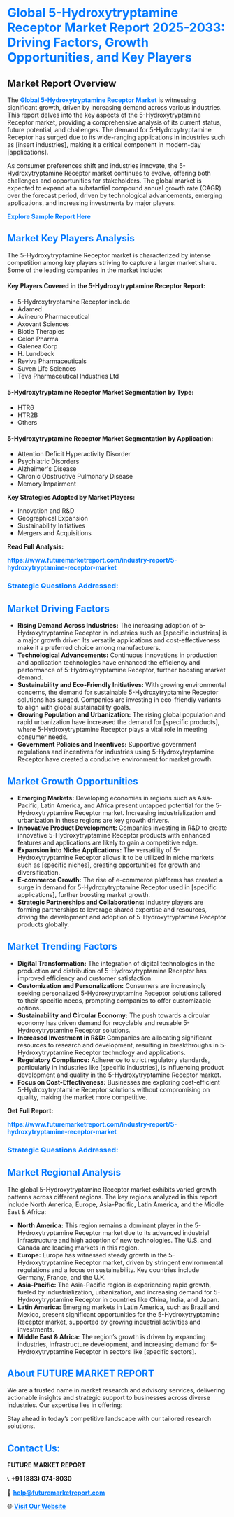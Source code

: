 <h1 style="color: #007BFF;">Global 5-Hydroxytryptamine Receptor Market Report 2025-2033: Driving Factors, Growth Opportunities, and Key Players</h1>

<section id="overview">
<h2>Market Report Overview</h2>
<p>The <a href="https://www.futuremarketreport.com/industry-report/5-hydroxytryptamine-receptor-market" style="color: #007BFF; text-decoration: none;"><strong>Global 5-Hydroxytryptamine Receptor Market</strong></a> is witnessing significant growth, driven by increasing demand across various industries. This report delves into the key aspects of the 5-Hydroxytryptamine Receptor market, providing a comprehensive analysis of its current status, future potential, and challenges. The demand for 5-Hydroxytryptamine Receptor has surged due to its wide-ranging applications in industries such as [insert industries], making it a critical component in modern-day [applications].</p>
<p>As consumer preferences shift and industries innovate, the 5-Hydroxytryptamine Receptor market continues to evolve, offering both challenges and opportunities for stakeholders. The global market is expected to expand at a substantial compound annual growth rate (CAGR) over the forecast period, driven by technological advancements, emerging applications, and increasing investments by major players.</p>
</section>

<section id="overview">
<p><a href="https://www.futuremarketreport.com/request-sample/reportId=99146" style="color: #007BFF; text-decoration: none;"><strong>Explore Sample Report Here</strong></a></p>
</section>

<section id="key-players">
<h2 style="color: #007BFF;">Market Key Players Analysis</h2>
<p>The 5-Hydroxytryptamine Receptor market is characterized by intense competition among key players striving to capture a larger market share. Some of the leading companies in the market include:</p>
<h4>Key Players Covered in the 5-Hydroxytryptamine Receptor Report:</h4>
<ul><li>5-Hydroxytryptamine Receptor include</li><li>Adamed</li><li>Avineuro Pharmaceutical</li><li>Axovant Sciences</li><li>Biotie Therapies</li><li>Celon Pharma</li><li>Galenea Corp</li><li>H. Lundbeck</li><li>Reviva Pharmaceuticals</li><li>Suven Life Sciences</li><li>Teva Pharmaceutical Industries Ltd</li></ul>
<h4>5-Hydroxytryptamine Receptor Market Segmentation by Type:</h4>
<ul><li>HTR6</li><li>HTR2B</li><li>Others</li></ul>

<h4>5-Hydroxytryptamine Receptor Market Segmentation by Application:</h4>
<ul><li>Attention Deficit Hyperactivity Disorder</li><li>Psychiatric Disorders</li><li>Alzheimer&#039;s Disease</li><li>Chronic Obstructive Pulmonary Disease</li><li>Memory Impairment</li></ul>
<p><strong>Key Strategies Adopted by Market Players:</strong></p>
<ul>
<li>Innovation and R&D</li>
<li>Geographical Expansion</li>
<li>Sustainability Initiatives</li>
<li>Mergers and Acquisitions</li>
</ul>
</section>

<section>
<p><strong>Read Full Analysis: </strong></p><a href="https://www.futuremarketreport.com/industry-report/5-hydroxytryptamine-receptor-market" style="color: #007BFF; text-decoration: none;"><strong>https://www.futuremarketreport.com/industry-report/5-hydroxytryptamine-receptor-market</strong></a>
<h3 style="color: #007BFF;">Strategic Questions Addressed:</h3>
</section>

<section id="driving-factors">
<h2 style="color: #007BFF;">Market Driving Factors</h2>
<ul>
<li><strong>Rising Demand Across Industries:</strong> The increasing adoption of 5-Hydroxytryptamine Receptor in industries such as [specific industries] is a major growth driver. Its versatile applications and cost-effectiveness make it a preferred choice among manufacturers.</li>
<li><strong>Technological Advancements:</strong> Continuous innovations in production and application technologies have enhanced the efficiency and performance of 5-Hydroxytryptamine Receptor, further boosting market demand.</li>
<li><strong>Sustainability and Eco-Friendly Initiatives:</strong> With growing environmental concerns, the demand for sustainable 5-Hydroxytryptamine Receptor solutions has surged. Companies are investing in eco-friendly variants to align with global sustainability goals.</li>
<li><strong>Growing Population and Urbanization:</strong> The rising global population and rapid urbanization have increased the demand for [specific products], where 5-Hydroxytryptamine Receptor plays a vital role in meeting consumer needs.</li>
<li><strong>Government Policies and Incentives:</strong> Supportive government regulations and incentives for industries using 5-Hydroxytryptamine Receptor have created a conducive environment for market growth.</li>
</ul>
</section>

<section id="growth-opportunities">
<h2 style="color: #007BFF;">Market Growth Opportunities</h2>
<ul>
<li><strong>Emerging Markets:</strong> Developing economies in regions such as Asia-Pacific, Latin America, and Africa present untapped potential for the 5-Hydroxytryptamine Receptor market. Increasing industrialization and urbanization in these regions are key growth drivers.</li>
<li><strong>Innovative Product Development:</strong> Companies investing in R&D to create innovative 5-Hydroxytryptamine Receptor products with enhanced features and applications are likely to gain a competitive edge.</li>
<li><strong>Expansion into Niche Applications:</strong> The versatility of 5-Hydroxytryptamine Receptor allows it to be utilized in niche markets such as [specific niches], creating opportunities for growth and diversification.</li>
<li><strong>E-commerce Growth:</strong> The rise of e-commerce platforms has created a surge in demand for 5-Hydroxytryptamine Receptor used in [specific applications], further boosting market growth.</li>
<li><strong>Strategic Partnerships and Collaborations:</strong> Industry players are forming partnerships to leverage shared expertise and resources, driving the development and adoption of 5-Hydroxytryptamine Receptor products globally.</li>
</ul>
</section>

<section id="trending-factors">
<h2 style="color: #007BFF;">Market Trending Factors</h2>
<ul>
<li><strong>Digital Transformation:</strong> The integration of digital technologies in the production and distribution of 5-Hydroxytryptamine Receptor has improved efficiency and customer satisfaction.</li>
<li><strong>Customization and Personalization:</strong> Consumers are increasingly seeking personalized 5-Hydroxytryptamine Receptor solutions tailored to their specific needs, prompting companies to offer customizable options.</li>
<li><strong>Sustainability and Circular Economy:</strong> The push towards a circular economy has driven demand for recyclable and reusable 5-Hydroxytryptamine Receptor solutions.</li>
<li><strong>Increased Investment in R&D:</strong> Companies are allocating significant resources to research and development, resulting in breakthroughs in 5-Hydroxytryptamine Receptor technology and applications.</li>
<li><strong>Regulatory Compliance:</strong> Adherence to strict regulatory standards, particularly in industries like [specific industries], is influencing product development and quality in the 5-Hydroxytryptamine Receptor market.</li>
<li><strong>Focus on Cost-Effectiveness:</strong> Businesses are exploring cost-efficient 5-Hydroxytryptamine Receptor solutions without compromising on quality, making the market more competitive.</li>
</ul>
</section>

<section>
<p><strong>Get Full Report: </strong></p><a href="https://www.futuremarketreport.com/industry-report/5-hydroxytryptamine-receptor-market" style="color: #007BFF; text-decoration: none;"><strong>https://www.futuremarketreport.com/industry-report/5-hydroxytryptamine-receptor-market</strong></a>
<h3 style="color: #007BFF;">Strategic Questions Addressed:</h3>
</section>


<section id="regional-analysis">
<h2 style="color: #007BFF;">Market Regional Analysis</h2>
<p>The global 5-Hydroxytryptamine Receptor market exhibits varied growth patterns across different regions. The key regions analyzed in this report include North America, Europe, Asia-Pacific, Latin America, and the Middle East & Africa:</p>
<ul>
<li><strong>North America:</strong> This region remains a dominant player in the 5-Hydroxytryptamine Receptor market due to its advanced industrial infrastructure and high adoption of new technologies. The U.S. and Canada are leading markets in this region.</li>
<li><strong>Europe:</strong> Europe has witnessed steady growth in the 5-Hydroxytryptamine Receptor market, driven by stringent environmental regulations and a focus on sustainability. Key countries include Germany, France, and the U.K.</li>
<li><strong>Asia-Pacific:</strong> The Asia-Pacific region is experiencing rapid growth, fueled by industrialization, urbanization, and increasing demand for 5-Hydroxytryptamine Receptor in countries like China, India, and Japan.</li>
<li><strong>Latin America:</strong> Emerging markets in Latin America, such as Brazil and Mexico, present significant opportunities for the 5-Hydroxytryptamine Receptor market, supported by growing industrial activities and investments.</li>
<li><strong>Middle East & Africa:</strong> The region’s growth is driven by expanding industries, infrastructure development, and increasing demand for 5-Hydroxytryptamine Receptor in sectors like [specific sectors].</li>
</ul>
</section>

<footer>
<h2 style="color: #007BFF;">About FUTURE MARKET REPORT</h2>
<p>We are a trusted name in market research and advisory services, delivering actionable insights and strategic support to businesses across diverse industries. Our expertise lies in offering:</p>

<p>Stay ahead in today’s competitive landscape with our tailored research solutions.</p>

<h2 style="color: #007BFF;">Contact Us:</h2>
<p><strong>FUTURE MARKET REPORT</strong></p>
<p>📞 <strong>+91 (883) 074-8030</strong></p>
<p>📧 <strong><a href="mailto:help@futuremarketreport.com" style="color: #007BFF;">help@futuremarketreport.com</a></strong></p>
<p>🌐 <strong><a href="https://www.futuremarketreport.com/" style="color: #007BFF;">Visit Our Website</a></strong></p>
</footer>